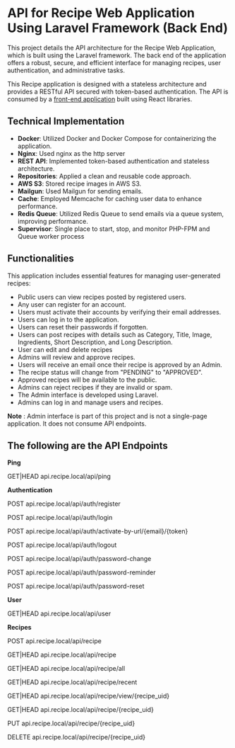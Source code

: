 # API for Recipe Web Application Using Laravel Framework (Back End)

This project details the API architecture for the Recipe Web Application, which is built using the Laravel framework. The back end of the application offers a robust, secure, and efficient interface for managing recipes, user authentication, and administrative tasks.

This Recipe application is designed with a stateless architecture and provides a RESTful API secured with token-based authentication. The API is consumed by a  [front-end application](https://github.com/mail2asik/web-recipe) built using React libraries.

## Technical Implementation
- **Docker**: Utilized Docker and Docker Compose for containerizing the application.
- **Nginx**: Used nginx as the http server
- **REST API**: Implemented token-based authentication and stateless architecture.
- **Repositories**: Applied a clean and reusable code approach.
- **AWS S3**: Stored recipe images in AWS S3.
- **Mailgun**: Used Mailgun for sending emails.
- **Cache**: Employed Memcache for caching user data to enhance performance.
- **Redis Queue**: Utilized Redis Queue to send emails via a queue system, improving performance.
- **Supervisor**: Single place to start, stop, and monitor PHP-FPM and Queue worker process

## Functionalities

This application includes essential features for managing user-generated recipes:
- Public users can view recipes posted by registered users.
- Any user can register for an account.
- Users must activate their accounts by verifying their email addresses.
- Users can log in to the application.
- Users can reset their passwords if forgotten.
- Users can post recipes with details such as Category, Title, Image, Ingredients, Short Description, and Long Description.
- User can edit and delete recipes
- Admins will review and approve recipes.
- Users will receive an email once their recipe is approved by an Admin.
- The recipe status will change from "PENDING" to "APPROVED".
- Approved recipes will be available to the public.
- Admins can reject recipes if they are invalid or spam.
- The Admin interface is developed using Laravel.
- Admins can log in and manage users and recipes.

**Note** : Admin interface is part of this project and is not a single-page application. It does not consume API endpoints.

## The following are the API Endpoints

**Ping**

GET|HEAD  api.recipe.local/api/ping 

**Authentication**

POST      api.recipe.local/api/auth/register 

POST      api.recipe.local/api/auth/login 

POST      api.recipe.local/api/auth/activate-by-url/{email}/{token} 

POST      api.recipe.local/api/auth/logout 

POST      api.recipe.local/api/auth/password-change

POST      api.recipe.local/api/auth/password-reminder 

POST      api.recipe.local/api/auth/password-reset

**User**

GET|HEAD  api.recipe.local/api/user

**Recipes**

POST      api.recipe.local/api/recipe 

GET|HEAD  api.recipe.local/api/recipe 

GET|HEAD  api.recipe.local/api/recipe/all 

GET|HEAD  api.recipe.local/api/recipe/recent 

GET|HEAD  api.recipe.local/api/recipe/view/{recipe_uid} 

GET|HEAD  api.recipe.local/api/recipe/{recipe_uid}

PUT       api.recipe.local/api/recipe/{recipe_uid} 

DELETE    api.recipe.local/api/recipe/{recipe_uid}